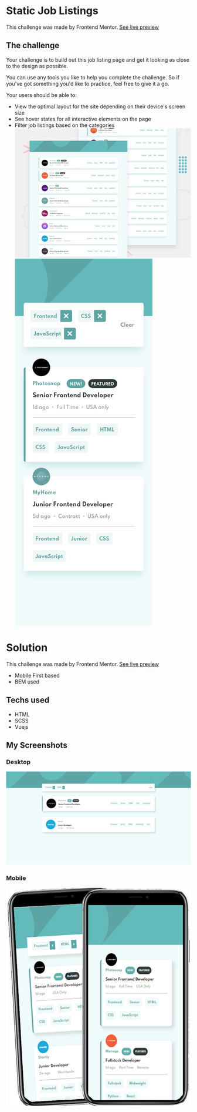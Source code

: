 # Static Job Listings
This challenge was made by Frontend Mentor. [See live preview](https://thecargos.github.io/static-job-listing/)
## The challenge

Your challenge is to build out this job listing page and get it looking as close to the design as possible.

You can use any tools you like to help you complete the challenge. So if you've got something you'd like to practice, feel free to give it a go.

Your users should be able to:

- View the optimal layout for the site depending on their device's screen size
- See hover states for all interactive elements on the page
- Filter job listings based on the categories
![Desktop View](./design/desktop-preview.jpg)
![Desktop View](./design/mobile-with-filters.jpg)

# Solution

This challenge was made by Frontend Mentor. [See live preview](https://thecargos.github.io/static-job-listing/)

- Mobile First based
- BEM used

## Techs used
- HTML
- SCSS
- Vuejs

## My Screenshots
### Desktop
![Desktop View](./design/my-desktop-preview.jpg)
### Mobile
![Desktop View](./design/mobile-preview.png)

